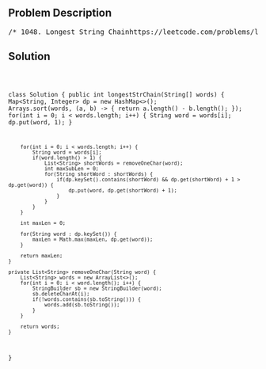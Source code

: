 <!--
<style>
  body { font-family: Arial, sans-serif; }
  .container { max-width: 700px; margin: 0 auto; padding: 10px; }
  .comment-block { background-color: #f9f9f9; padding: 10px; border-left: 5px solid #ccc; overflow-wrap: break-word; white-space: pre-wrap; }
  .code-block { background-color: #f4f4f4; padding: 10px; border: 1px solid #ddd; overflow-wrap: break-word; white-space: pre-wrap; }
</style>
-->

<div class='container'>
<h2>Problem Description</h2>
<div class='comment-block'>
<pre>
/* 1048. Longest String Chainhttps://leetcode.com/problems/longest-string-chain/You are given an array of words where each word consists of lowercase English letters.wordA is a predecessor of wordB if and only if we can insert exactly one letter anywherein wordA without changing the order of the other characters to make it equal to wordB.For example, "abc" is a predecessor of "abac", while "cba" is not a predecessor of "bcad".A word chain is a sequence of words [word1, word2, ..., wordk] with k >= 1, where word1 isa predecessor of word2, word2 is a predecessor of word3, and so on.A single word is trivially a word chain with k == 1.Return the length of the longest possible word chain with words chosen from the given list of words.Example 1:Input: words = ["a","b","ba","bca","bda","bdca"]Output: 4Explanation: One of the longest word chains is ["a","ba","bda","bdca"].Example 2:Input: words = ["xbc","pcxbcf","xb","cxbc","pcxbc"]Output: 5Explanation: All the words can be put in a word chain ["xb", "xbc", "cxbc", "pcxbc", "pcxbcf"].Example 3:Input: words = ["abcd","dbqca"]Output: 1Explanation: The trivial word chain ["abcd"] is one of the longest word chains.["abcd","dbqca"] is not a valid word chain because the ordering of the letters is changed.Constraints:1 <= words.length <= 10001 <= words[i].length <= 16words[i] only consists of lowercase English letters.*/</pre>
</div>

<h2>Solution</h2>
<div class='code-block'>
<pre><code class='language-java'>

class Solution {
    public int longestStrChain(String[] words) {
        Map<String, Integer> dp = new HashMap<>();
        Arrays.sort(words, (a, b) -> {
            return a.length() - b.length();
        });
        for(int i = 0; i < words.length; i++) {
            String word = words[i];
            dp.put(word, 1);
        }

        for(int i = 0; i < words.length; i++) {
            String word = words[i];
            if(word.length() > 1) {
                List<String> shortWords = removeOneChar(word);
                int maxSubLen = 0;
                for(String shortWord : shortWords) {
                    if(dp.keySet().contains(shortWord) && dp.get(shortWord) + 1 > dp.get(word)) {
                        dp.put(word, dp.get(shortWord) + 1);
                    }
                }
            }
        }

        int maxLen = 0;

        for(String word : dp.keySet()) {
            maxLen = Math.max(maxLen, dp.get(word));
        }

        return maxLen;
    }

    private List<String> removeOneChar(String word) {
        List<String> words = new ArrayList<>();
        for(int i = 0; i < word.length(); i++) {
            StringBuilder sb = new StringBuilder(word);
            sb.deleteCharAt(i);
            if(!words.contains(sb.toString())) {
                words.add(sb.toString());
            }
        }

        return words;
    }
}</code></pre>
</div>
</div>
